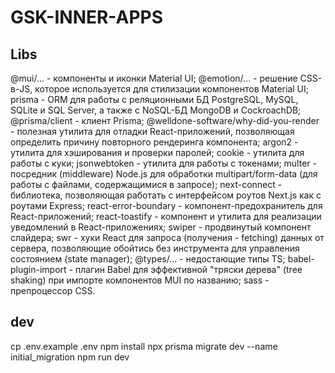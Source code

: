# GSK-INNER-APPS  

## Libs

@mui/... - компоненты и иконки Material UI;
@emotion/... - решение CSS-в-JS, которое используется для стилизации компонентов Material UI;
prisma - ORM для работы с реляционными БД PostgreSQL, MySQL, SQLite и SQL Server, а также с NoSQL-БД MongoDB и CockroachDB;
@prisma/client - клиент Prisma;
@welldone-software/why-did-you-render - полезная утилита для отладки React-приложений, позволяющая определить причину повторного рендеринга компонента;
argon2 - утилита для хэширования и проверки паролей;
cookie - утилита для работы с куки;
jsonwebtoken - утилита для работы с токенами;
multer - посредник (middleware) Node.js для обработки multipart/form-data (для работы с файлами, содержащимися в запросе);
next-connect - библиотека, позволяющая работать с интерфейсом роутов Next.js как с роутами Express;
react-error-boundary - компонент-предохранитель для React-приложений;
react-toastify - компонент и утилита для реализации уведомлений в React-приложениях;
swiper - продвинутый компонент слайдера;
swr - хуки React для запроса (получения - fetching) данных от сервера, позволяющие обойтись без инструмента для управления состоянием (state manager);
@types/... - недостающие типы TS;
babel-plugin-import - плагин Babel для эффективной "тряски дерева" (tree shaking) при импорте компонентов MUI по названию;
sass - препроцессор CSS.


## dev

cp .env.example .env
npm install
npx prisma migrate dev --name initial_migration
npm run dev